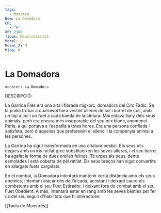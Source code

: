 ```yaml
---
tags:
  - Monstre
Nom: La Domadora
CR:
  - "6"
XP: 2300
Tipus: Monstruositat
Moral: L
Moral_2: M
Mida: M
---
```

# La Domadora

```statblock
monster: La Domadora
```

DESCRIPCIÓ:

La Garrida Fres era una alta i fibrada mig-orc, domadora del Circ Fàdic. Se la podia trobar a qualsevol hora vestint ulleres de sol i barret de cuir, amb un top a joc i un fuet a cada banda de la cintura. Mai estava lluny dels seus animals, però era encara més inseparable del seu mix blanc, anomenat Perla, a qui portava a l'espatlla a totes hores. Era una persona confiada i satisfeta, però d'aquelles que prefereixin el silenci i la companyia animal a les persones.

La Garrida ha sigut transformada en una criatura bestial. Els seus ulls negres amb un iris ratllat groc substitueixen les seves ulleres, i el seu barret ha agafat la forma de dues orelles felines. Té urpes als peus, dents esmolades i està coberta de pèl ratllat. Els seus braços han sigut convertits en allargats fuets cargolats.

En el combat, la Domadora intentarà mantenir certa distància amb els seus enemics, intentant atacar des de l'alçada, acostant i deixant caure els combatents amb el seu Fuet Estirador, i deixant fora de combat amb el seu Fuet Obedient. A més, intentarà estar en rang amb les seves bèsties per fer ús del seu seguit d'habilitats que hi interactuen.

[[Taula de Monstres]]



